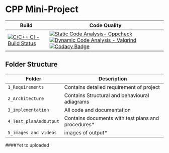 # CPP Mini-Project

Build | Code Quality  
|---------|------------
[![C/C++ CI - Build Status](https://github.com/KirubaThomasM/cpp_miniproject/actions/workflows/c-cpp.yml/badge.svg)](https://github.com/KirubaThomasM/cpp_miniproject/actions/workflows/c-cpp.yml)|[![Static Code Analysis- Cppcheck](https://github.com/KirubaThomasM/cpp_miniproject/actions/workflows/cppcheck.yml/badge.svg)](https://github.com/KirubaThomasM/cpp_miniproject/actions/workflows/cppcheck.yml) [![Dynamic Code Analysis - Valgrind](https://github.com/KirubaThomasM/cpp_miniproject/actions/workflows/Valgrind.yml/badge.svg?branch=main)](https://github.com/KirubaThomasM/cpp_miniproject/actions/workflows/Valgrind.yml) [![Codacy Badge](https://app.codacy.com/project/badge/Grade/ca6da1c0ea6241ee9e0a6ef088d239ab)](https://www.codacy.com/gh/KirubaThomasM/cpp_miniproject/dashboard?utm_source=github.com&amp;utm_medium=referral&amp;utm_content=KirubaThomasM/cpp_miniproject&amp;utm_campaign=Badge_Grade)
## Folder Structure
Folder             | Description
-------------------| -----------------------------------------
`1_Requirements`   | Contains detailed requirement of project
`2_Architecture`   | Contains Structural and behavioural adiagrams
`3_implementation` | All code and documentation
`4_Test_planAndOutput`| Contains documents with test plans and procedures*
`5_images and videos`|images of output*
####Yet to uploaded

    
   
